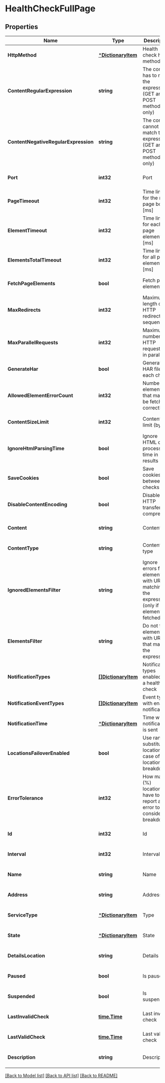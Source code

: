 # HealthCheckFullPage

## Properties
Name | Type | Description | Notes
------------ | ------------- | ------------- | -------------
**HttpMethod** | [***DictionaryItem**](DictionaryItem.md) | Health check http method type | [optional] [default to null]
**ContentRegularExpression** | **string** | The content has to match the expression (GET and POST methods only) | [optional] [default to null]
**ContentNegativeRegularExpression** | **string** | The content cannot match the expression (GET and POST methods only) | [optional] [default to null]
**Port** | **int32** | Port | [optional] [default to null]
**PageTimeout** | **int32** | Time limit for the main page body [ms] | [optional] [default to null]
**ElementTimeout** | **int32** | Time limit for each page elements [ms] | [optional] [default to null]
**ElementsTotalTimeout** | **int32** | Time limit for all page elements [ms] | [optional] [default to null]
**FetchPageElements** | **bool** | Fetch page elements | [optional] [default to null]
**MaxRedirects** | **int32** | Maximum length of HTTP redirects sequence | [optional] [default to null]
**MaxParallelRequests** | **int32** | Maximum number of HTTP requests run in parallel | [optional] [default to null]
**GenerateHar** | **bool** | Generate a HAR file for each check | [optional] [default to null]
**AllowedElementErrorCount** | **int32** | Number of elements that may not be fetched correctly | [optional] [default to null]
**ContentSizeLimit** | **int32** | Content size limit (bytes) | [optional] [default to null]
**IgnoreHtmlParsingTime** | **bool** | Ignore HTML code processing time in results | [optional] [default to null]
**SaveCookies** | **bool** | Save cookies between checks | [optional] [default to null]
**DisableContentEncoding** | **bool** | Disable HTTP transfer compression | [optional] [default to null]
**Content** | **string** | Content | [optional] [default to null]
**ContentType** | **string** | Content type | [optional] [default to null]
**IgnoredElementsFilter** | **string** | Ignore errors for elements with URLs matching the expression (only if page elements are fetched) | [optional] [default to null]
**ElementsFilter** | **string** | Do not fetch elements with URLs that match the expression | [optional] [default to null]
**NotificationTypes** | [**[]DictionaryItem**](DictionaryItem.md) | Notification types enabled for a health check | [optional] [default to null]
**NotificationEventTypes** | [**[]DictionaryItem**](DictionaryItem.md) | Event types with enabled notification | [optional] [default to null]
**NotificationTime** | [***DictionaryItem**](DictionaryItem.md) | Time when notification is sent | [optional] [default to null]
**LocationsFailoverEnabled** | **bool** | Use random substitute locations in case of location breakdown | [optional] [default to null]
**ErrorTolerance** | **int32** | How many (%) locations have to report an error to consider it a breakdown | [optional] [default to null]
**Id** | **int32** | Id | [optional] [default to null]
**Interval** | **int32** | Interval | [optional] [default to null]
**Name** | **string** | Name | [optional] [default to null]
**Address** | **string** | Address | [optional] [default to null]
**ServiceType** | [***DictionaryItem**](DictionaryItem.md) | Type | [optional] [default to null]
**State** | [***DictionaryItem**](DictionaryItem.md) | State | [optional] [default to null]
**DetailsLocation** | **string** | Details url | [optional] [default to null]
**Paused** | **bool** | Is paused | [optional] [default to null]
**Suspended** | **bool** | Is suspended | [optional] [default to null]
**LastInvalidCheck** | [**time.Time**](time.Time.md) | Last invalid check | [optional] [default to null]
**LastValidCheck** | [**time.Time**](time.Time.md) | Last valid check | [optional] [default to null]
**Description** | **string** | Description | [optional] [default to null]

[[Back to Model list]](../README.md#documentation-for-models) [[Back to API list]](../README.md#documentation-for-api-endpoints) [[Back to README]](../README.md)


